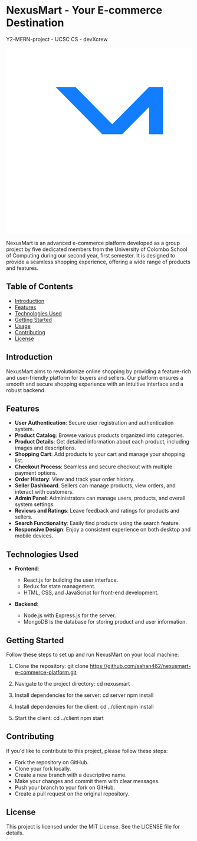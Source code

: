 # NexusMart - Your E-commerce Destination
Y2-MERN-project - UCSC CS - devXcrew

![NexusMart Logo](logowhite.png)

NexusMart is an advanced e-commerce platform developed as a group project by five dedicated members from the University of Colombo School of Computing during our second year, first semester. It is designed to provide a seamless shopping experience, offering a wide range of products and features.

## Table of Contents

- [Introduction](#introduction)
- [Features](#features)
- [Technologies Used](#technologies-used)
- [Getting Started](#getting-started)
- [Usage](#usage)
- [Contributing](#contributing)
- [License](#license)

## Introduction

NexusMart aims to revolutionize online shopping by providing a feature-rich and user-friendly platform for buyers and sellers. Our platform ensures a smooth and secure shopping experience with an intuitive interface and a robust backend.

## Features

- **User Authentication**: Secure user registration and authentication system.
- **Product Catalog**: Browse various products organized into categories.
- **Product Details**: Get detailed information about each product, including images and descriptions.
- **Shopping Cart**: Add products to your cart and manage your shopping list.
- **Checkout Process**: Seamless and secure checkout with multiple payment options.
- **Order History**: View and track your order history.
- **Seller Dashboard**: Sellers can manage products, view orders, and interact with customers.
- **Admin Panel**: Administrators can manage users, products, and overall system settings.
- **Reviews and Ratings**: Leave feedback and ratings for products and sellers.
- **Search Functionality**: Easily find products using the search feature.
- **Responsive Design**: Enjoy a consistent experience on both desktop and mobile devices.

## Technologies Used

- **Frontend**:
  - React.js for building the user interface.
  - Redux for state management.
  - HTML, CSS, and JavaScript for front-end development.

- **Backend**:
  - Node.js with Express.js for the server.
  - MongoDB is the database for storing product and user information.

## Getting Started
Follow these steps to set up and run NexusMart on your local machine:

1. Clone the repository:
   git clone https://github.com/sahan462/nexusmart-e-commerce-platform.git

2. Navigate to the project directory:
   cd nexusmart

4. Install dependencies for the server:
   cd server
   npm install

6. Install dependencies for the client:
   cd ../client
   npm install

8. Start the client:
  cd ../client
  npm start

## Contributing
If you'd like to contribute to this project, please follow these steps:
- Fork the repository on GitHub.
- Clone your fork locally.
- Create a new branch with a descriptive name.
- Make your changes and commit them with clear messages.
- Push your branch to your fork on GitHub.
- Create a pull request on the original repository.
  
## License
This project is licensed under the MIT License. See the LICENSE file for details.



